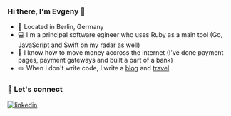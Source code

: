 ### Hi there, I'm Evgeny 👋

- 📍 Located in Berlin, Germany
- 💻 I'm a principal software egineer who uses Ruby as a main tool (Go, JavaScript and Swift on my radar as well)
- 💸 I know how to move money accross the internet (I've done payment pages, payment gateways and built a part of a bank)
- ✏️ When I don't write code, I write a [blog](http://macshifford.me) and [travel](http://travel.macshifford.me)

### 🤝 Let's connect

[![linkedin](https://img.shields.io/badge/LinkedIn-0077B5?style=for-the-badge&logo=linkedin&logoColor=white)](https://www.linkedin.com/in/evgenysugakov/)
